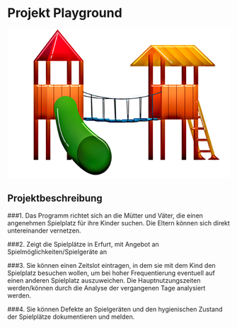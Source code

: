 # Projekt Playground

![alt text](https://github.com/fh-erfurt/Project-Playground/blob/main/share/images/Playground_Front.png)

## Projektbeschreibung

###1. Das Programm richtet sich an die Mütter und Väter, die einen angenehmen Spielplatz für ihre Kinder suchen. Die Eltern können sich direkt untereinander vernetzen.

###2. Zeigt die Spielplätze in Erfurt, mit Angebot an Spielmöglichkeiten/Spielgeräte an

###3. Sie können einen Zeitslot eintragen, in dem sie mit dem Kind den Spielplatz besuchen wollen, um bei hoher Frequentierung eventuell auf einen anderen Spielplatz auszuweichen. Die Hauptnutzungszeiten werden/können durch die Analyse der vergangenen Tage analysiert werden.  

###4. Sie können Defekte an Spielgeräten und den hygienischen Zustand der Spielplätze dokumentieren und melden.
